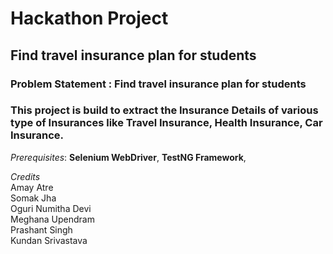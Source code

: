 # Hackathon Project

## Find travel insurance plan for students
### Problem Statement : Find travel insurance plan for students

### This project is build to extract the Insurance Details of various type of Insurances like Travel Insurance, Health Insurance, Car Insurance.

*Prerequisites*:
**Selenium WebDriver**,
**TestNG Framework**,


*Credits*<br />
Amay Atre<br />
Somak Jha<br />
Oguri Numitha Devi<br />
Meghana Upendram<br />
Prashant Singh<br />
Kundan Srivastava<br />
